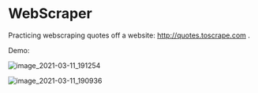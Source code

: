 # WebScraper

Practicing webscraping quotes off a website: http://quotes.toscrape.com .

Demo:

![image_2021-03-11_191254](https://user-images.githubusercontent.com/79108394/110872426-c9ad8280-829d-11eb-991a-8cbd927cdfaa.png)



![image_2021-03-11_190936](https://user-images.githubusercontent.com/79108394/110871930-53a91b80-829d-11eb-8e8b-bab244167c41.png)

